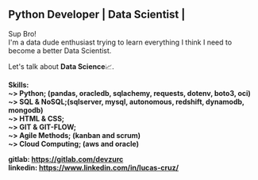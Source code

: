 ## Python Developer | Data Scientist |
<p>
  Sup Bro! <br>
I'm a data dude enthusiast trying to learn everything I think I need to become a better Data Scientist.
</p>

<p>
  Let's talk about <b>Data Science</b>📈.
</p>

<p>
  <b>Skills:</br>
    <b>~></b> Python; (pandas, oracledb, sqlachemy, requests, dotenv, boto3, oci)<br>
    <b>~></b> SQL  & NoSQL;(sqlserver, mysql, autonomous, redshift, dynamodb, mongodb)<br>
    <b>~></b> HTML & CSS;<br>
    <b>~></b> GIT  & GIT-FLOW;<br>
    <b>~></b> Agile Methods; (kanban and scrum)<br>
    <b>~></b> Cloud Computing; (aws and oracle)<br>
</p>

<b>gitlab: https://gitlab.com/devzurc</b><br>
<b>linkedin: https://www.linkedin.com/in/lucas-cruz/</b>
